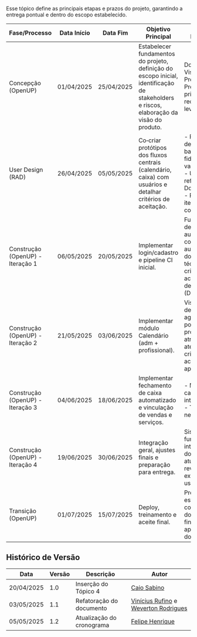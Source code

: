 Esse tópico define as principais etapas e prazos do projeto, garantindo a entrega pontual e dentro do escopo estabelecido.

|Fase/Processo|Data Início|Data Fim|Objetivo Principal|Entregas Esperadas|Validação com o Cliente|
|-------------|-----------|--------|------------------|------------------|-----------------------|
| Concepção (OpenUP)|01/04/2025|25/04/2025|Estabelecer fundamentos do projeto, definição do escopo inicial, identificação de stakeholders e riscos, elaboração da visão do produto.|Documento de Visão do Produto e Projeto, primeiros requisitos levantados.|Reunião de alinhamento; validação da visão e escopo com cliente.|
| User Design (RAD)|26/04/2025|05/05/2025|Co‑criar protótipos dos fluxos centrais (calendário, caixa) com usuários e detalhar critérios de aceitação.|- Protótipos de baixa/média fidelidade validados<br>- User stories refinadas com DoR + DoD<br>- Plano de iterações para construção. |Feedback visual do cliente; validação dos fluxos principais.|
| Construção (OpenUP) - Iteração 1|06/05/2025|20/05/2025|Implementar login/cadastro e pipeline CI inicial.|Funcionalidade de autenticação com testes automatizados, documentação técnica e critérios de aceitação definidos (DoD).|Demonstração funcional; validação da história de usuário e testes.|
| Construção (OpenUP) - Iteração 2|21/05/2025|03/06/2025|Implementar módulo Calendário (adm + profissional).|Visualização de agendamentos por profissional, atribuição de atendimentos; critérios de aceitação aplicados.|Demonstração completa de fluxo de agendamento; validação com base nos critérios (DoD).|
|Construção (OpenUP) - Iteração 3|04/06/2025|18/06/2025|Implementar fechamento de caixa automatizado e vinculação de vendas e serviços.|- Módulo de caixa integrado<br>- Testes de negócios|Validação com dados simulados; checklist de DoR e DoD.|
|Construção (OpenUP) - Iteração 4|19/06/2025|30/06/2025|Integração geral, ajustes finais e preparação para entrega.|Sistema funcional integrado, documentação atualizada, revisão da experiência do usuário.|Checklist final de critérios de aceitação; validação completa do sistema.|
|Transição (OpenUP)|01/07/2025|15/07/2025| Deploy, treinamento e aceite final.|Produto estável e completo, documentação final, apresentação do sistema.|Validação formal do cliente; feedback final.|

## Histórico de Versão

| Data | Versão | Descrição | Autor |
|---|---|---|---|
| 20/04/2025 | 1.0 | Inserção do Tópico 4  | [Caio Sabino](https://github.com/caiomsabino) |
| 03/05/2025 | 1.1 | Refatoração do documento | [Vinícius Rufino](https://github.com/RufinoVfR) e [Weverton Rodrigues](https://github.com/vevetin)|
| 05/05/2025 | 1.2 | Atualização do cronograma | [Felipe Henrique](https://github.com/fhenrique77) |